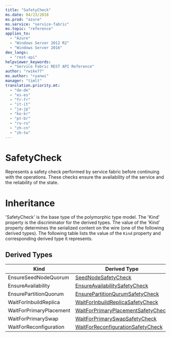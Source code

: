 ```yaml
---
title: "SafetyCheck"
ms.date: 04/23/2018
ms.prod: "azure"
ms.service: "service-fabric"
ms.topic: "reference"
applies_to: 
  - "Azure"
  - "Windows Server 2012 R2"
  - "Windows Server 2016"
dev_langs: 
  - "rest-api"
helpviewer_keywords: 
  - "Service Fabric REST API Reference"
author: "rwike77"
ms.author: "ryanwi"
manager: "timlt"
translation.priority.mt: 
  - "de-de"
  - "es-es"
  - "fr-fr"
  - "it-it"
  - "ja-jp"
  - "ko-kr"
  - "pt-br"
  - "ru-ru"
  - "zh-cn"
  - "zh-tw"
---
```

# SafetyCheck

Represents a safety check performed by service fabric before continuing with the operations. These checks ensure the availability of the service and the reliability of the state.
# Inheritance

'SafetyCheck' is the base type of the polymorphic type model. The 'Kind' property is the discriminator for the derived types. 
The value of the 'Kind' property determines the serialized content on the wire (one of the following derived types). 
The following table lists the value of the `Kind` property and corresponding derived type it represents.
## Derived Types

| Kind | Derived Type |
| --- | --- | 
| EnsureSeedNodeQuorum | [SeedNodeSafetyCheck](sfclient-v62-model-seednodesafetycheck.md) |
| EnsureAvailability | [EnsureAvailabilitySafetyCheck](sfclient-v62-model-ensureavailabilitysafetycheck.md) |
| EnsurePartitionQuorum | [EnsurePartitionQurumSafetyCheck](sfclient-v62-model-ensurepartitionqurumsafetycheck.md) |
| WaitForInbuildReplica | [WaitForInbuildReplicaSafetyCheck](sfclient-v62-model-waitforinbuildreplicasafetycheck.md) |
| WaitForPrimaryPlacement | [WaitForPrimaryPlacementSafetyCheck](sfclient-v62-model-waitforprimaryplacementsafetycheck.md) |
| WaitForPrimarySwap | [WaitForPrimarySwapSafetyCheck](sfclient-v62-model-waitforprimaryswapsafetycheck.md) |
| WaitForReconfiguration | [WaitForReconfigurationSafetyCheck](sfclient-v62-model-waitforreconfigurationsafetycheck.md) |

